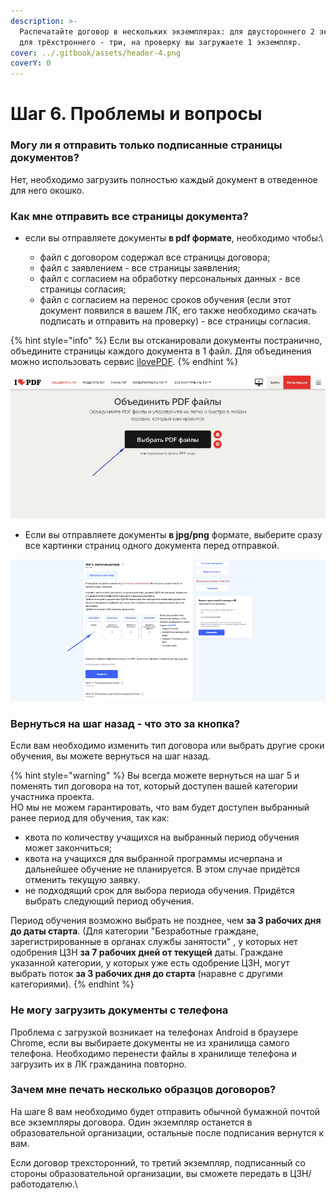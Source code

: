 ```yaml
---
description: >-
  Распечатайте договор в нескольких экземплярах: для двустороннего 2 экземпляра,
  для трёхстроннего - три, на проверку вы загружаете 1 экземпляр.
cover: ../.gitbook/assets/header-4.png
coverY: 0
---
```


# Шаг 6. Проблемы и вопросы

### Могу ли я отправить только подписанные страницы документов?

Нет, необходимо загрузить полностью каждый документ в отведенное для него окошко.

### Как мне отправить все страницы  документа?

* если вы отправляете документы **в pdf формате**, необходимо чтобы:\

  * файл с договором содержал  все страницы договора;
  * файл с заявлением - все страницы заявления;
  * файл с согласием на обработку персональных данных -  все страницы согласия;
  * файл с согласием на перенос сроков обучения (если этот документ появился в вашем ЛК, его также необходимо скачать подписать и отправить на проверку) - все страницы согласия.

{% hint style="info" %}
Если вы отсканировали документы постранично, объедините страницы каждого документа в 1 файл.  Для объединения можно использовать сервис  [ilovePDF](https://www.ilovepdf.com/).
{% endhint %}

![](<../.gitbook/assets/Гифка с Gifius.ru.gif>)

* Если вы отправляете документы **в jpg/png** формате, выберите сразу все  картинки  страниц одного документа перед отправкой.

![](<../.gitbook/assets/Гифка с Gifius.ru (1).gif>)

### Вернуться на шаг назад - что это за кнопка?

Если вам необходимо изменить тип договора или выбрать другие сроки обучения, вы можете вернуться на шаг назад.

{% hint style="warning" %}
Вы всегда можете вернуться на шаг 5 и поменять тип договора на тот, который доступен вашей категории участника проекта.\
НО мы не можем гарантировать, что вам будет доступен выбранный ранее период для обучения, так как:

* квота по количеству учащихся на выбранный период обучения может закончиться;
* квота на учащихся для выбранной программы исчерпана и дальнейшее обучение  не планируется. В этом случае придётся отменить текущую заявку.
* не подходящий срок  для выбора периода обучения. Придётся выбрать следующий период обучения.

Период обучения возможно выбрать не позднее, чем **за 3 рабочих дня до даты старта**. (Для категории "Безработные граждане, зарегистрированные в органах  службы занятости" , у которых нет одобрения ЦЗН **за 7 рабочих дней от текущей** даты. Граждане указанной категории, у которых уже есть одобрение ЦЗН, могут выбрать поток **за 3 рабочих дня до старта** (наравне с другими категориями).
{% endhint %}

### Не могу загрузить документы с телефона

Проблема с загрузкой возникает на телефонах Android в браузере Chrome, если вы выбираете  документы не из хранилища самого телефона. Необходимо перенести файлы в хранилище телефона и загрузить их в ЛК гражданина повторно.

### Зачем мне печать несколько образцов договоров?&#x20;

На шаге 8 вам необходимо будет отправить обычной бумажной почтой все экземпляры договора. Один экземпляр останется в образовательной организации, остальные после подписания вернутся  к вам.&#x20;

Если договор трехсторонний, то третий экземпляр, подписанный со стороны образовательной организации, вы сможете передать в ЦЗН/работодателю.\
